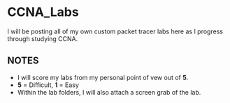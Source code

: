 # **CCNA_Labs**
I will be posting all of my own custom packet tracer labs here as I progress through studying CCNA.

## **NOTES**
- I will score my labs from my personal point of vew out of **5**.
- **5** = Difficult, **1** = Easy
- Within the lab folders, I will also attach a screen grab of the lab.
